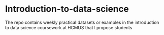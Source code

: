 # Introduction-to-data-science
The repo contains weekly practical datasets or examples in the introduction to data science coursework at HCMUS that I propose students
